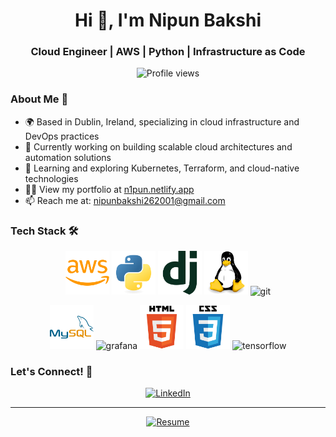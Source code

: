 <h1 align="center">Hi 👋, I'm Nipun Bakshi</h1>
<h3 align="center">Cloud Engineer | AWS | Python | Infrastructure as Code</h3>

<p align="center">
  <img src="https://komarev.com/ghpvc/?username=n2b6&label=Profile%20views&color=0e75b6&style=flat" alt="Profile views" />
</p>

### About Me 🚀

- 🌍 Based in Dublin, Ireland, specializing in cloud infrastructure and DevOps practices
- 🔭 Currently working on building scalable cloud architectures and automation solutions
- 🌱 Learning and exploring Kubernetes, Terraform, and cloud-native technologies
- 👨‍💻 View my portfolio at [n1pun.netlify.app](https://n1pun.netlify.app)
- 📫 Reach me at: nipunbakshi262001@gmail.com

### Tech Stack 🛠️

<p align="center">
  <img src="https://raw.githubusercontent.com/devicons/devicon/master/icons/amazonwebservices/amazonwebservices-plain-wordmark.svg" alt="aws" width="70" height="70"/>
  <img src="https://raw.githubusercontent.com/devicons/devicon/master/icons/python/python-original.svg" alt="python" width="70" height="70"/>
  <img src="https://raw.githubusercontent.com/devicons/devicon/master/icons/django/django-plain.svg" alt="django" width="70" height="70"/>
  <img src="https://raw.githubusercontent.com/devicons/devicon/master/icons/linux/linux-original.svg" alt="linux" width="70" height="70"/>
  <img src="https://www.vectorlogo.zone/logos/git-scm/git-scm-icon.svg" alt="git" width="70" height="70"/>
</p>

<p align="center">
  <img src="https://raw.githubusercontent.com/devicons/devicon/master/icons/mysql/mysql-original-wordmark.svg" alt="mysql" width="70" height="70"/>
  <img src="https://www.vectorlogo.zone/logos/grafana/grafana-icon.svg" alt="grafana" width="70" height="70"/>
  <img src="https://raw.githubusercontent.com/devicons/devicon/master/icons/html5/html5-original-wordmark.svg" alt="html5" width="70" height="70"/>
  <img src="https://raw.githubusercontent.com/devicons/devicon/master/icons/css3/css3-original-wordmark.svg" alt="css3" width="70" height="70"/>
  <img src="https://www.vectorlogo.zone/logos/tensorflow/tensorflow-icon.svg" alt="tensorflow" width="70" height="70"/>
</p>



### Let's Connect! 🤝

<p align="center">
  <a href="https://linkedin.com/in/nipunbakshi" target="_blank">
    <img src="https://raw.githubusercontent.com/rahuldkjain/github-profile-readme-generator/master/src/images/icons/Social/linked-in-alt.svg" alt="LinkedIn" height="40" width="50" />
  </a>
  <!-- Add more social links here -->
</p>

---

<p align="center">
  <a href="https://n1pun.netlify.app/docs/Nipun-Bakshi-Resume.pdf">
    <img src="https://img.shields.io/badge/View%20My%20Resume-4285F4?style=for-the-badge&logo=google-chrome&logoColor=white" alt="Resume"/>
  </a>
</p>
